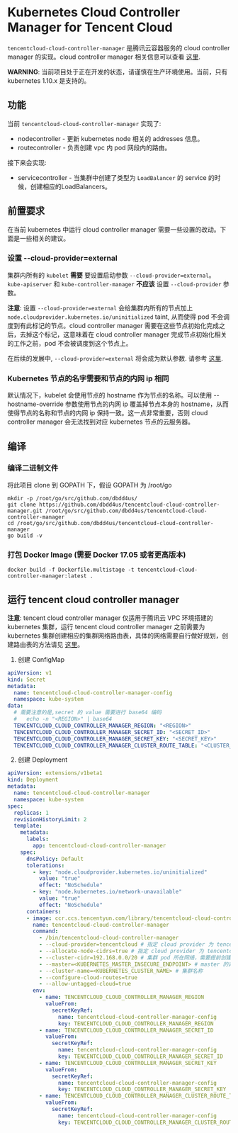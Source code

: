 # Kubernetes Cloud Controller Manager for Tencent Cloud

`tencentcloud-cloud-controller-manager` 是腾讯云容器服务的 cloud controller manager 的实现。cloud controller manager 相关信息可以查看 [这里](https://kubernetes.io/docs/tasks/administer-cluster/running-cloud-controller/).

**WARNING**: 当前项目处于正在开发的状态，请谨慎在生产环境使用。当前，只有 kubernetes 1.10.x 是支持的。

## 功能

当前 `tencentcloud-cloud-controller-manager` 实现了:

* nodecontroller - 更新 kubernetes node 相关的 addresses 信息。
* routecontroller - 负责创建 vpc 内 pod 网段内的路由。

接下来会实现:

* servicecontroller - 当集群中创建了类型为 `LoadBalancer` 的 service 的时候，创建相应的LoadBalancers。

## 前置要求

在当前 kubernetes 中运行 cloud controller manager 需要一些设置的改动。下面是一些相关的建议。

### 设置 --cloud-provider=external
集群内所有的 `kubelet` **需要** 要设置启动参数 `--cloud-provider=external`。 `kube-apiserver` 和 `kube-controller-manager` **不应该** 设置 `--cloud-provider` 参数。

**注意**: 设置 `--cloud-provider=external` 会给集群内所有的节点加上 `node.cloudprovider.kubernetes.io/uninitialized` taint, 从而使得 pod 不会调度到有此标记的节点。cloud controller manager 需要在这些节点初始化完成之后，去掉这个标记，这意味着在 cloud controller manager 完成节点初始化相关的工作之前，pod 不会被调度到这个节点上。

在后续的发展中, `--cloud-provider=external` 将会成为默认参数. 请参考 [这里](https://github.com/kubernetes/community/blob/master/contributors/design-proposals/cloud-provider/cloud-provider-refactoring.md).

### Kubernetes 节点的名字需要和节点的内网 ip 相同

默认情况下，kubelet 会使用节点的 hostname 作为节点的名称。可以使用 --hostname-override 参数使用节点的内网 ip 覆盖掉节点本身的 hostname，从而使得节点的名称和节点的内网 ip 保持一致。这一点非常重要，否则 cloud controller manager 会无法找到对应 kubernetes 节点的云服务器。

## 编译

### 编译二进制文件
将此项目 clone 到 GOPATH 下，假设 GOPATH 为 /root/go

```
mkdir -p /root/go/src/github.com/dbdd4us/
git clone https://github.com/dbdd4us/tencentcloud-cloud-controller-manager.git /root/go/src/github.com/dbdd4us/tencentcloud-cloud-controller-manager
cd /root/go/src/github.com/dbdd4us/tencentcloud-cloud-controller-manager
go build -v
```

### 打包 Docker Image (需要 Docker 17.05 或者更高版本)

```
docker build -f Dockerfile.multistage -t tencentcloud-cloud-controller-manager:latest .
```

## 运行 tencent cloud controller manager

**注意**: tencent cloud controller manager 仅适用于腾讯云 VPC 环境搭建的 kubernetes 集群，运行 tencent cloud controller manager 之前需要为 kubernetes 集群创建相应的集群网络路由表，具体的网络需要自行做好规划，创建路由表的方法请见 [这里](https://github.com/dbdd4us/tencentcloud-cloud-controller-manager/blob/master/route-ctl/README.md)。

1. 创建 ConfigMap

```yaml
apiVersion: v1
kind: Secret
metadata:
  name: tencentcloud-cloud-controller-manager-config
  namespace: kube-system
data:
  # 需要注意的是,secret 的 value 需要进行 base64 编码
  #   echo -n "<REGION>" | base64
  TENCENTCLOUD_CLOUD_CONTROLLER_MANAGER_REGION: "<REGION>"
  TENCENTCLOUD_CLOUD_CONTROLLER_MANAGER_SECRET_ID: "<SECRET_ID>"
  TENCENTCLOUD_CLOUD_CONTROLLER_MANAGER_SECRET_KEY: "<SECRET_KEY>" 
  TENCENTCLOUD_CLOUD_CONTROLLER_MANAGER_CLUSTER_ROUTE_TABLE: "<CLUSTER_NETWORK_ROUTE_TABLE_NAME>" 
```

2. 创建 Deployment

```yaml
apiVersion: extensions/v1beta1
kind: Deployment
metadata:
  name: tencentcloud-cloud-controller-manager
  namespace: kube-system
spec:
  replicas: 1
  revisionHistoryLimit: 2
  template:
    metadata:
      labels:
        app: tencentcloud-cloud-controller-manager
    spec:
      dnsPolicy: Default
      tolerations:
        - key: "node.cloudprovider.kubernetes.io/uninitialized"
          value: "true"
          effect: "NoSchedule"
        - key: "node.kubernetes.io/network-unavailable"
          value: "true"
          effect: "NoSchedule"
      containers:
      - image: ccr.ccs.tencentyun.com/library/tencentcloud-cloud-controller-manager:latest
        name: tencentcloud-cloud-controller-manager
        command:
          - /bin/tencentcloud-cloud-controller-manager
          - --cloud-provider=tencentcloud # 指定 cloud provider 为 tencentcloud
          - --allocate-node-cidrs=true # 指定 cloud provider 为 tencentcloud 为 node 分配 cidr
          - --cluster-cidr=192.168.0.0/20 # 集群 pod 所在网络，需要提前创建
          - --master=<KUBERNETES_MASTER_INSECURE_ENDPOINT> # master 的非 https api 地址
          - --cluster-name=<KUBERNETES_CLUSTER_NAME> # 集群名称
          - --configure-cloud-routes=true
          - --allow-untagged-cloud=true
        env:
          - name: TENCENTCLOUD_CLOUD_CONTROLLER_MANAGER_REGION
            valueFrom:
              secretKeyRef:
                name: tencentcloud-cloud-controller-manager-config
                key: TENCENTCLOUD_CLOUD_CONTROLLER_MANAGER_REGION
          - name: TENCENTCLOUD_CLOUD_CONTROLLER_MANAGER_SECRET_ID
            valueFrom:
              secretKeyRef:
                name: tencentcloud-cloud-controller-manager-config
                key: TENCENTCLOUD_CLOUD_CONTROLLER_MANAGER_SECRET_ID
          - name: TENCENTCLOUD_CLOUD_CONTROLLER_MANAGER_SECRET_KEY
            valueFrom:
              secretKeyRef:
                name: tencentcloud-cloud-controller-manager-config
                key: TENCENTCLOUD_CLOUD_CONTROLLER_MANAGER_SECRET_KEY
          - name: TENCENTCLOUD_CLOUD_CONTROLLER_MANAGER_CLUSTER_ROUTE_TABLE
            valueFrom:
              secretKeyRef:
                name: tencentcloud-cloud-controller-manager-config
                key: TENCENTCLOUD_CLOUD_CONTROLLER_MANAGER_CLUSTER_ROUTE_TABLE
```
